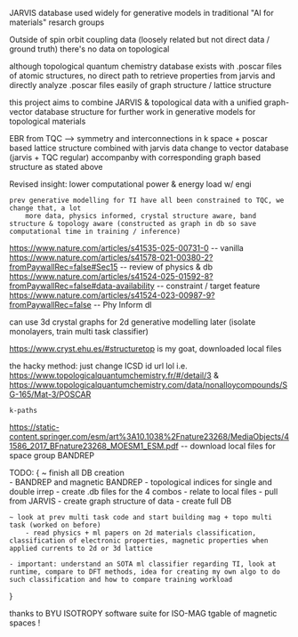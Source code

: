 JARVIS database used widely for generative models in traditional "AI for materials" resarch groups

Outside of spin orbit coupling data (loosely related but not direct data / ground truth) there's no data on topological 

although topological quantum chemistry database exists with .poscar files of atomic structures, no direct path to retrieve properties from jarvis and directly analyze .poscar files easily of graph structure / lattice structure 

this project aims to combine JARVIS & topological data with a unified graph-vector database structure for further work in generative models for topological materials 


EBR from TQC --> symmetry and interconnections in k space + poscar based lattice structure combined with jarvis data 
    change to vector database (jarvis + TQC regular)
    accompanby with corresponding graph based structure as stated above 

Revised insight: 
    lower computational power & energy load w/ engi

    prev generative modelling for TI have all been constrained to TQC, we change that, a lot
        more data, physics informed, crystal structure aware, band structure & topology aware (constructed as graph in db so save computational time in training / inference)


https://www.nature.com/articles/s41535-025-00731-0 -- vanilla
https://www.nature.com/articles/s41578-021-00380-2?fromPaywallRec=false#Sec15 -- review of physics & db
https://www.nature.com/articles/s41524-025-01592-8?fromPaywallRec=false#data-availability -- constraint / target feature
https://www.nature.com/articles/s41524-023-00987-9?fromPaywallRec=false -- Phy Inform dl

can use 3d crystal graphs for 2d generative modelling later (isolate monolayers, train multi task classifier)

https://www.cryst.ehu.es/#structuretop is my goat, downloaded local files


the hacky method: just change ICSD id url lol
    i.e. https://www.topologicalquantumchemistry.fr/#/detail/3
        & https://www.topologicalquantumchemistry.com/data/nonalloycompounds/SG-165/Mat-3/POSCAR
        
    k-paths 

https://static-content.springer.com/esm/art%3A10.1038%2Fnature23268/MediaObjects/41586_2017_BFnature23268_MOESM1_ESM.pdf -- download local files for space group BANDREP


TODO: 
    {  ~ finish all DB creation   
        - BANDREP and magnetic BANDREP
        - topological indices for single and double irrep 
        - create .db files for the 4 combos
        - relate to local files
        - pull from JARVIS
        - create graph structure of data
        - create full DB
    
    ~ look at prev multi task code and start building mag + topo multi task (worked on before) 
        - read physics + ml papers on 2d materials classification, classification of electronic properties, magnetic properties when applied currents to 2d or 3d lattice
    
    - important: understand an SOTA ml classifier regarding TI, look at runtime, compare to DFT methods, idea for creating my own algo to do such classification and how to compare training workload
}


thanks to BYU ISOTROPY software suite for ISO-MAG tgable of magnetic spaces !